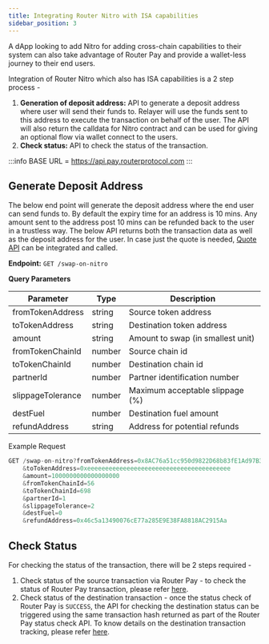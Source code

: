 ```yaml
---
title: Integrating Router Nitro with ISA capabilities
sidebar_position: 3
---
```


A dApp looking to add Nitro for adding cross-chain capabilities to their system can also take advantage of Router Pay and provide a wallet-less journey to their end users.

Integration of Router Nitro which also has ISA capabilities is a 2 step process -
1. **Generation of deposit address:** API to generate a deposit address where user will send their funds to.  Relayer will use the funds sent to this address to execute the transaction on behalf of the user. The API will also return the calldata for Nitro contract and can be used for giving an optional flow via wallet connect to the users.
2. **Check status:** API to check the status of the transaction.

:::info
BASE URL = https://api.pay.routerprotocol.com
:::


## Generate Deposit Address
The below end point will generate the deposit address where the end user can send funds to. By default the expiry time for an address is 10 mins. Any amount sent to the address post 10 mins can be refunded back to the user in a trustless way. 
The below API returns both the transaction data as well as the deposit address for the user. In case just the quote is needed, [Quote API](../../../develop/asset-transfer-via-nitro/tools/nitro-pathfinder-api/performing-cross-chain-transaction/request-quote) can be integrated and called.

**Endpoint:** `GET /swap-on-nitro`

**Query Parameters**

| **Parameter** |	**Type** |	**Description** |
| --------------------- | -------------------------- | ------------------------ |
fromTokenAddress |	string |	Source token address
toTokenAddress |	string |	Destination token address
amount |	string |	Amount to swap (in smallest unit)
fromTokenChainId |	number |	Source chain id
toTokenChainId |	number |	Destination chain id
partnerId |	number |	Partner identification number
slippageTolerance |	number |	Maximum acceptable slippage (%)
destFuel |	number |	Destination fuel amount
refundAddress |	string |	Address for potential refunds

Example Request
```jsx
GET /swap-on-nitro?fromTokenAddress=0x8AC76a51cc950d9822D68b83fE1Ad97B32Cd580d
    &toTokenAddress=0xeeeeeeeeeeeeeeeeeeeeeeeeeeeeeeeeeeeeeeee
    &amount=1000000000000000000
    &fromTokenChainId=56
    &toTokenChainId=698
    &partnerId=1
    &slippageTolerance=2
    &destFuel=0
    &refundAddress=0x46c5a13490076cE77a285E9E38FA8818AC2915Aa
```

## Check Status
For checking the status of the transaction, there will be 2 steps required -
1. Check status of the source transaction via Router Pay - to check the status of Router Pay transaction, please refer [here](../dapp-integration/#check-status).
2. Check status of the destination transaction - once the status check of Router Pay is `SUCCESS`, the API for checking the destination status can be triggered using the same transaction hash returned as part of the Router Pay status check API. To know details on the destination transaction tracking, please refer [here](../../../develop/asset-transfer-via-nitro/tools/nitro-pathfinder-api/performing-cross-chain-transaction/check-status).
